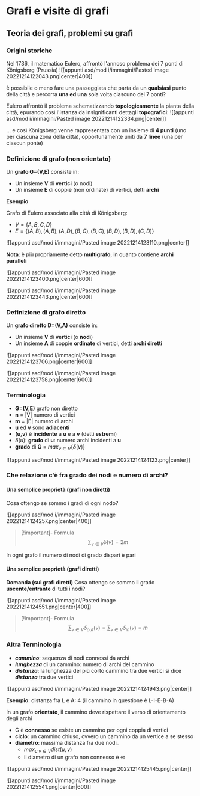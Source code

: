 # Grafi e visite di grafi

## Teoria dei grafi, problemi su grafi

### Origini storiche

Nel 1736, il matematico Eulero, affrontò l'annoso problema dei 7 ponti di Königsberg (Prussia)
![[appunti asd/mod i/immagini/Pasted image 20221214122043.png|center|400]]

è possibile o meno fare una passeggiata che parta da un **qualsiasi** punto della città e percorra **una ed una** sola volta ciascuno dei 7 ponti?

Eulero affrontò il problema schematizzando **topologicamente** la pianta della città, epurando così l'istanza da insignificanti dettagli **topografici**:
![[appunti asd/mod i/immagini/Pasted image 20221214122334.png|center]]

... e così Königsberg venne rappresentata con un insieme di **4 punti** (uno per ciascuna zona della città), opportunamente uniti da **7 linee** (una per ciascun ponte)

### Definizione di grafo (non orientato)

Un **grafo G=(V,E)** consiste in:
- Un insieme **V** di **vertici** (o nodi)
- Un insieme **E** di coppie (non ordinate) di vertici, detti **archi**

**Esempio**

Grafo di Eulero associato alla città di Königsberg:
- $V=\{A,B,C,D\}$
- $E=\{(A,B),(A,B),(A,D),(B,C),(B,C),(B,D),(B,D),(C,D)\}$

![[appunti asd/mod i/immagini/Pasted image 20221214123110.png|center]]

**Nota**: è più propriamente detto **multigrafo**, in quanto contiene **archi paralleli**

![[appunti asd/mod i/immagini/Pasted image 20221214123400.png|center|600]]

![[appunti asd/mod i/immagini/Pasted image 20221214123443.png|center|600]]

### Definizione di grafo diretto

Un **grafo diretto D=(V,A)** consiste in:
- Un insieme **V** di **vertici** (o **nodi**)
- Un insieme **A** di coppie **ordinate** di vertici, detti **archi diretti**

![[appunti asd/mod i/immagini/Pasted image 20221214123706.png|center|600]]

![[appunti asd/mod i/immagini/Pasted image 20221214123758.png|center|600]]

### Terminologia

- **G=(V,E)** grafo non diretto
- **n** = |V| numero di vertici
- **m** = |E| numero di archi
- **u** ed **v** sono **adiacenti**
- **(u,v)** è **incidente** a **u** e a **v** (detti **estremi**)
- $\delta(u)$: **grado** di **u**: numero archi incidenti a **u**
- **grado** di **G** = $max_{v\in V}\{\delta(v)\}$

![[appunti asd/mod i/immagini/Pasted image 20221214124123.png|center]]

### Che relazione c'è fra grado dei nodi e numero di archi?

#### Una semplice proprietà (grafi non diretti)

Cosa ottengo se sommo i gradi di ogni nodo?

![[appunti asd/mod i/immagini/Pasted image 20221214124257.png|center|400]]

>[!important]- Formula
>$$\sum_{v\in V}\delta(v)=2m$$

In ogni grafo il numero di nodi di grado dispari è pari

#### Una semplice proprietà (grafi diretti)

**Domanda (sui grafi diretti)**
Cosa ottengo se sommo il grado **uscente/entrante** di tutti i nodi?

![[appunti asd/mod i/immagini/Pasted image 20221214124551.png|center|400]]

>[!important]- Formula
>$$\sum_{v\in V}\delta_{out}(v)=\sum_{v\in V}\delta_{in}(v)=m$$


### Altra Terminologia

- **_cammino_**: sequenza di nodi connessi da archi
- **_lunghezza_** di un cammino: numero di archi del cammino
- **_distanza_**: la lunghezza del più corto cammino tra due vertici si dice **_distanza_** tra due vertici

![[appunti asd/mod i/immagini/Pasted image 20221214124943.png|center]]

**Esempio**:
distanza fra L e A: 4 (il cammino in questione è L-I-E-B-A)

In un grafo **orientato**, il cammino deve rispettare il verso di orientamento degli archi

- G è **connesso** se esiste un cammino per ogni coppia di vertici
- **ciclo**: un cammino chiuso, ovvero un cammino da un vertice a se stesso
- **diametro**: massima distanza fra due nodi_
	- $max_{u.v\in V}dist(u,v)$
	- il diametro di un grafo non connesso è $\infty$

![[appunti asd/mod i/immagini/Pasted image 20221214125445.png|center]]

![[appunti asd/mod i/immagini/Pasted image 20221214125541.png|center|600]]

